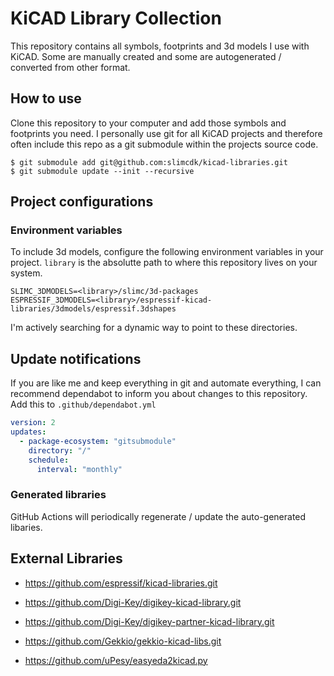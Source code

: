 # KiCAD Library Collection

This repository contains all symbols, footprints and 3d models I use with KiCAD. Some are manually created and some are autogenerated / converted from other format.


## How to use
Clone this repository to your computer and add those symbols and footprints you need. I personally use git for all KiCAD projects and therefore often include this repo as a git submodule within the projects source code.
```
$ git submodule add git@github.com:slimcdk/kicad-libraries.git
$ git submodule update --init --recursive
```

## Project configurations
### Environment variables
To include 3d models, configure the following environment variables in your project. `library` is the absolutte path to where this repository lives on your system.
```
SLIMC_3DMODELS=<library>/slimc/3d-packages
ESPRESSIF_3DMODELS=<library>/espressif-kicad-libraries/3dmodels/espressif.3dshapes
```

I'm actively searching for a dynamic way to point to these directories.

## Update notifications

If you are like me and keep everything in git and automate everything, I can recommend dependabot to inform you about changes to this repository. Add this to `.github/dependabot.yml`

```yaml
version: 2
updates:
  - package-ecosystem: "gitsubmodule"
    directory: "/"
    schedule:
      interval: "monthly"
```




### Generated libraries
GitHub Actions will periodically regenerate / update the auto-generated libaries.



## External Libraries
* https://github.com/espressif/kicad-libraries.git
* https://github.com/Digi-Key/digikey-kicad-library.git
* https://github.com/Digi-Key/digikey-partner-kicad-library.git
* https://github.com/Gekkio/gekkio-kicad-libs.git


* https://github.com/uPesy/easyeda2kicad.py
